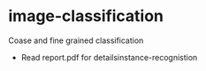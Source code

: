 # image-classification
Coase and fine grained classification

* Read report.pdf for detailsinstance-recognistion
